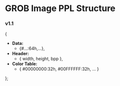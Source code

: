 # GROB Image PPL Structure
### v1.1
{
- **Data:**
  - {#…:64h,…},
- **Header:**
  - { width, height, bpp },
- **Color Table:**
  - { #00000000:32h, #00FFFFFF:32h, … }

};
